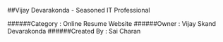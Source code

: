 ##Vijay Devarakonda - Seasoned IT Professional

######Category   : Online Resume Website
######Owner      : Vijay Skand Devarakonda
######Created By : Sai Charan
